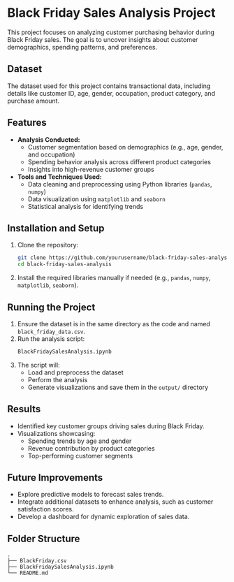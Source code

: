 # Black Friday Sales Analysis Project

This project focuses on analyzing customer purchasing behavior during Black Friday sales. The goal is to uncover insights about customer demographics, spending patterns, and preferences.

## Dataset
The dataset used for this project contains transactional data, including details like customer ID, age, gender, occupation, product category, and purchase amount.

## Features
- **Analysis Conducted:**
  - Customer segmentation based on demographics (e.g., age, gender, and occupation)
  - Spending behavior analysis across different product categories
  - Insights into high-revenue customer groups
- **Tools and Techniques Used:**
  - Data cleaning and preprocessing using Python libraries (`pandas`, `numpy`)
  - Data visualization using `matplotlib` and `seaborn`
  - Statistical analysis for identifying trends

## Installation and Setup

1. Clone the repository:
   ```bash
   git clone https://github.com/yourusername/black-friday-sales-analysis.git
   cd black-friday-sales-analysis
   ```
2. Install the required libraries manually if needed (e.g., `pandas`, `numpy`, `matplotlib`, `seaborn`).

## Running the Project

1. Ensure the dataset is in the same directory as the code and named `black_friday_data.csv`.
2. Run the analysis script:
   ```bash
   BlackFridaySalesAnalysis.ipynb
   ```
3. The script will:
   - Load and preprocess the dataset
   - Perform the analysis
   - Generate visualizations and save them in the `output/` directory

## Results
- Identified key customer groups driving sales during Black Friday.
- Visualizations showcasing:
  - Spending trends by age and gender
  - Revenue contribution by product categories
  - Top-performing customer segments

## Future Improvements
- Explore predictive models to forecast sales trends.
- Integrate additional datasets to enhance analysis, such as customer satisfaction scores.
- Develop a dashboard for dynamic exploration of sales data.

## Folder Structure
```
.
├── BlackFriday.csv
├── BlackFridaySalesAnalysis.ipynb
└── README.md
